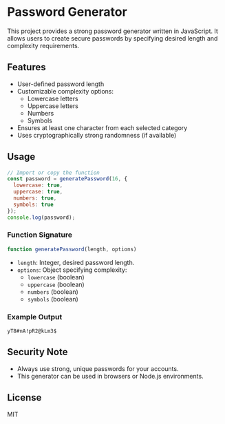 # Password Generator

This project provides a strong password generator written in JavaScript. It allows users to create secure passwords by specifying desired length and complexity requirements.

## Features

- User-defined password length
- Customizable complexity options:
  - Lowercase letters
  - Uppercase letters
  - Numbers
  - Symbols
- Ensures at least one character from each selected category
- Uses cryptographically strong randomness (if available)

## Usage

```javascript
// Import or copy the function
const password = generatePassword(16, {
  lowercase: true,
  uppercase: true,
  numbers: true,
  symbols: true
});
console.log(password);
```

### Function Signature

```javascript
function generatePassword(length, options)
```
- `length`: Integer, desired password length.
- `options`: Object specifying complexity:
  - `lowercase` (boolean)
  - `uppercase` (boolean)
  - `numbers` (boolean)
  - `symbols` (boolean)

### Example Output

```
yT8#nA!pR2@kLm3$
```

## Security Note

- Always use strong, unique passwords for your accounts.
- This generator can be used in browsers or Node.js environments.

## License

MIT
